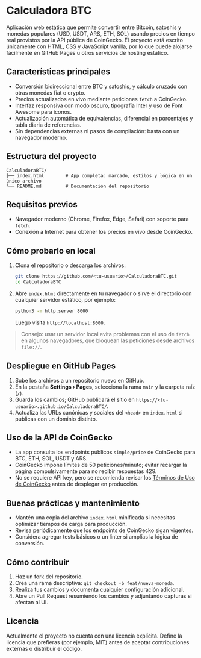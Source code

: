 # Calculadora BTC

Aplicación web estática que permite convertir entre Bitcoin, satoshis y monedas populares (USD, USDT, ARS, ETH, SOL) usando precios en tiempo real provistos por la API pública de CoinGecko. El proyecto está escrito únicamente con HTML, CSS y JavaScript vanilla, por lo que puede alojarse fácilmente en GitHub Pages u otros servicios de hosting estático.

## Características principales
- Conversión bidireccional entre BTC y satoshis, y cálculo cruzado con otras monedas fiat o crypto.
- Precios actualizados en vivo mediante peticiones `fetch` a CoinGecko.
- Interfaz responsiva con modo oscuro, tipografía Inter y uso de Font Awesome para íconos.
- Actualización automática de equivalencias, diferencial en porcentajes y tabla diaria de referencias.
- Sin dependencias externas ni pasos de compilación: basta con un navegador moderno.

## Estructura del proyecto
```
CalculadoraBTC/
├── index.html        # App completa: marcado, estilos y lógica en un único archivo
└── README.md         # Documentación del repositorio
```

## Requisitos previos
- Navegador moderno (Chrome, Firefox, Edge, Safari) con soporte para `fetch`.
- Conexión a Internet para obtener los precios en vivo desde CoinGecko.

## Cómo probarlo en local
1. Clona el repositorio o descarga los archivos:
   ```bash
   git clone https://github.com/<tu-usuario>/CalculadoraBTC.git
   cd CalculadoraBTC
   ```
2. Abre `index.html` directamente en tu navegador o sirve el directorio con cualquier servidor estático, por ejemplo:
   ```bash
   python3 -m http.server 8000
   ```
   Luego visita `http://localhost:8000`.

> Consejo: usar un servidor local evita problemas con el uso de `fetch` en algunos navegadores, que bloquean las peticiones desde archivos `file://`.

## Despliegue en GitHub Pages
1. Sube los archivos a un repositorio nuevo en GitHub.
2. En la pestaña **Settings › Pages**, selecciona la rama `main` y la carpeta raíz (`/`).
3. Guarda los cambios; GitHub publicará el sitio en `https://<tu-usuario>.github.io/CalculadoraBTC/`.
4. Actualiza las URLs canónicas y sociales del `<head>` en `index.html` si publicas con un dominio distinto.

## Uso de la API de CoinGecko
- La app consulta los endpoints públicos `simple/price` de CoinGecko para BTC, ETH, SOL, USDT y ARS.
- CoinGecko impone límites de 50 peticiones/minuto; evitar recargar la página compulsivamente para no recibir respuestas 429.
- No se requiere API key, pero se recomienda revisar los [Términos de Uso de CoinGecko](https://www.coingecko.com/en/terms) antes de desplegar en producción.

## Buenas prácticas y mantenimiento
- Mantén una copia del archivo `index.html` minificada si necesitas optimizar tiempos de carga para producción.
- Revisa periódicamente que los endpoints de CoinGecko sigan vigentes.
- Considera agregar tests básicos o un linter si amplías la lógica de conversión.

## Cómo contribuir
1. Haz un fork del repositorio.
2. Crea una rama descriptiva: `git checkout -b feat/nueva-moneda`.
3. Realiza tus cambios y documenta cualquier configuración adicional.
4. Abre un Pull Request resumiendo los cambios y adjuntando capturas si afectan al UI.

## Licencia
Actualmente el proyecto no cuenta con una licencia explícita. Define la licencia que prefieras (por ejemplo, MIT) antes de aceptar contribuciones externas o distribuir el código.
